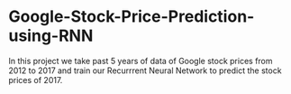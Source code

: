 # Google-Stock-Price-Prediction-using-RNN
In this project we take past 5 years of data of Google stock prices from 2012 to 2017 and train our Recurrrent Neural Network to predict  the stock prices of 2017. 
